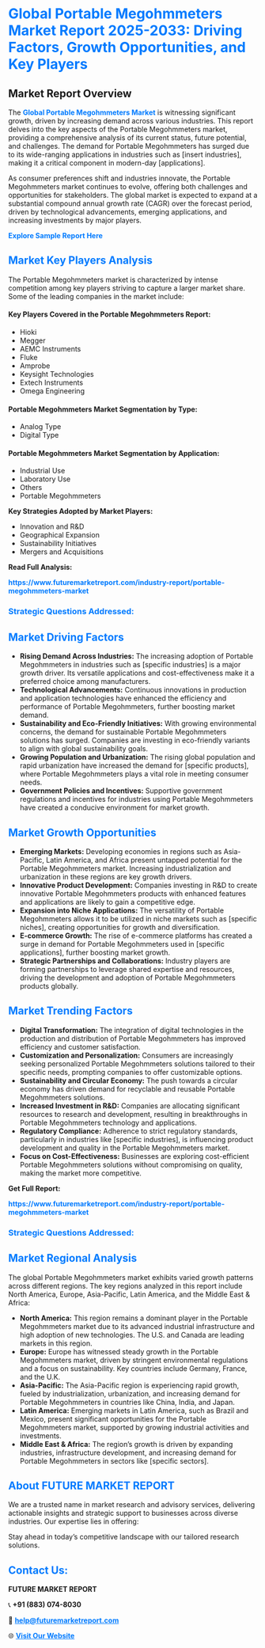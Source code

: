 <h1 style="color: #007BFF;">Global Portable Megohmmeters Market Report 2025-2033: Driving Factors, Growth Opportunities, and Key Players</h1>

<section id="overview">
<h2>Market Report Overview</h2>
<p>The <a href="https://www.futuremarketreport.com/industry-report/portable-megohmmeters-market" style="color: #007BFF; text-decoration: none;"><strong>Global Portable Megohmmeters Market</strong></a> is witnessing significant growth, driven by increasing demand across various industries. This report delves into the key aspects of the Portable Megohmmeters market, providing a comprehensive analysis of its current status, future potential, and challenges. The demand for Portable Megohmmeters has surged due to its wide-ranging applications in industries such as [insert industries], making it a critical component in modern-day [applications].</p>
<p>As consumer preferences shift and industries innovate, the Portable Megohmmeters market continues to evolve, offering both challenges and opportunities for stakeholders. The global market is expected to expand at a substantial compound annual growth rate (CAGR) over the forecast period, driven by technological advancements, emerging applications, and increasing investments by major players.</p>
</section>

<section id="overview">
<p><a href="https://www.futuremarketreport.com/request-sample/reportId=128172" style="color: #007BFF; text-decoration: none;"><strong>Explore Sample Report Here</strong></a></p>
</section>

<section id="key-players">
<h2 style="color: #007BFF;">Market Key Players Analysis</h2>
<p>The Portable Megohmmeters market is characterized by intense competition among key players striving to capture a larger market share. Some of the leading companies in the market include:</p>
<h4>Key Players Covered in the Portable Megohmmeters Report:</h4>
<ul><li>Hioki</li><li>Megger</li><li>AEMC Instruments</li><li>Fluke</li><li>Amprobe</li><li>Keysight Technologies</li><li>Extech Instruments</li><li>Omega Engineering</li></ul>
<h4>Portable Megohmmeters Market Segmentation by Type:</h4>
<ul><li>Analog Type</li><li>Digital Type</li></ul>

<h4>Portable Megohmmeters Market Segmentation by Application:</h4>
<ul><li>Industrial Use</li><li>Laboratory Use</li><li>Others</li><li>Portable Megohmmeters</li></ul>
<p><strong>Key Strategies Adopted by Market Players:</strong></p>
<ul>
<li>Innovation and R&D</li>
<li>Geographical Expansion</li>
<li>Sustainability Initiatives</li>
<li>Mergers and Acquisitions</li>
</ul>
</section>

<section>
<p><strong>Read Full Analysis: </strong></p><a href="https://www.futuremarketreport.com/industry-report/portable-megohmmeters-market" style="color: #007BFF; text-decoration: none;"><strong>https://www.futuremarketreport.com/industry-report/portable-megohmmeters-market</strong></a>
<h3 style="color: #007BFF;">Strategic Questions Addressed:</h3>
</section>

<section id="driving-factors">
<h2 style="color: #007BFF;">Market Driving Factors</h2>
<ul>
<li><strong>Rising Demand Across Industries:</strong> The increasing adoption of Portable Megohmmeters in industries such as [specific industries] is a major growth driver. Its versatile applications and cost-effectiveness make it a preferred choice among manufacturers.</li>
<li><strong>Technological Advancements:</strong> Continuous innovations in production and application technologies have enhanced the efficiency and performance of Portable Megohmmeters, further boosting market demand.</li>
<li><strong>Sustainability and Eco-Friendly Initiatives:</strong> With growing environmental concerns, the demand for sustainable Portable Megohmmeters solutions has surged. Companies are investing in eco-friendly variants to align with global sustainability goals.</li>
<li><strong>Growing Population and Urbanization:</strong> The rising global population and rapid urbanization have increased the demand for [specific products], where Portable Megohmmeters plays a vital role in meeting consumer needs.</li>
<li><strong>Government Policies and Incentives:</strong> Supportive government regulations and incentives for industries using Portable Megohmmeters have created a conducive environment for market growth.</li>
</ul>
</section>

<section id="growth-opportunities">
<h2 style="color: #007BFF;">Market Growth Opportunities</h2>
<ul>
<li><strong>Emerging Markets:</strong> Developing economies in regions such as Asia-Pacific, Latin America, and Africa present untapped potential for the Portable Megohmmeters market. Increasing industrialization and urbanization in these regions are key growth drivers.</li>
<li><strong>Innovative Product Development:</strong> Companies investing in R&D to create innovative Portable Megohmmeters products with enhanced features and applications are likely to gain a competitive edge.</li>
<li><strong>Expansion into Niche Applications:</strong> The versatility of Portable Megohmmeters allows it to be utilized in niche markets such as [specific niches], creating opportunities for growth and diversification.</li>
<li><strong>E-commerce Growth:</strong> The rise of e-commerce platforms has created a surge in demand for Portable Megohmmeters used in [specific applications], further boosting market growth.</li>
<li><strong>Strategic Partnerships and Collaborations:</strong> Industry players are forming partnerships to leverage shared expertise and resources, driving the development and adoption of Portable Megohmmeters products globally.</li>
</ul>
</section>

<section id="trending-factors">
<h2 style="color: #007BFF;">Market Trending Factors</h2>
<ul>
<li><strong>Digital Transformation:</strong> The integration of digital technologies in the production and distribution of Portable Megohmmeters has improved efficiency and customer satisfaction.</li>
<li><strong>Customization and Personalization:</strong> Consumers are increasingly seeking personalized Portable Megohmmeters solutions tailored to their specific needs, prompting companies to offer customizable options.</li>
<li><strong>Sustainability and Circular Economy:</strong> The push towards a circular economy has driven demand for recyclable and reusable Portable Megohmmeters solutions.</li>
<li><strong>Increased Investment in R&D:</strong> Companies are allocating significant resources to research and development, resulting in breakthroughs in Portable Megohmmeters technology and applications.</li>
<li><strong>Regulatory Compliance:</strong> Adherence to strict regulatory standards, particularly in industries like [specific industries], is influencing product development and quality in the Portable Megohmmeters market.</li>
<li><strong>Focus on Cost-Effectiveness:</strong> Businesses are exploring cost-efficient Portable Megohmmeters solutions without compromising on quality, making the market more competitive.</li>
</ul>
</section>

<section>
<p><strong>Get Full Report: </strong></p><a href="https://www.futuremarketreport.com/industry-report/portable-megohmmeters-market" style="color: #007BFF; text-decoration: none;"><strong>https://www.futuremarketreport.com/industry-report/portable-megohmmeters-market</strong></a>
<h3 style="color: #007BFF;">Strategic Questions Addressed:</h3>
</section>


<section id="regional-analysis">
<h2 style="color: #007BFF;">Market Regional Analysis</h2>
<p>The global Portable Megohmmeters market exhibits varied growth patterns across different regions. The key regions analyzed in this report include North America, Europe, Asia-Pacific, Latin America, and the Middle East & Africa:</p>
<ul>
<li><strong>North America:</strong> This region remains a dominant player in the Portable Megohmmeters market due to its advanced industrial infrastructure and high adoption of new technologies. The U.S. and Canada are leading markets in this region.</li>
<li><strong>Europe:</strong> Europe has witnessed steady growth in the Portable Megohmmeters market, driven by stringent environmental regulations and a focus on sustainability. Key countries include Germany, France, and the U.K.</li>
<li><strong>Asia-Pacific:</strong> The Asia-Pacific region is experiencing rapid growth, fueled by industrialization, urbanization, and increasing demand for Portable Megohmmeters in countries like China, India, and Japan.</li>
<li><strong>Latin America:</strong> Emerging markets in Latin America, such as Brazil and Mexico, present significant opportunities for the Portable Megohmmeters market, supported by growing industrial activities and investments.</li>
<li><strong>Middle East & Africa:</strong> The region’s growth is driven by expanding industries, infrastructure development, and increasing demand for Portable Megohmmeters in sectors like [specific sectors].</li>
</ul>
</section>

<footer>
<h2 style="color: #007BFF;">About FUTURE MARKET REPORT</h2>
<p>We are a trusted name in market research and advisory services, delivering actionable insights and strategic support to businesses across diverse industries. Our expertise lies in offering:</p>

<p>Stay ahead in today’s competitive landscape with our tailored research solutions.</p>

<h2 style="color: #007BFF;">Contact Us:</h2>
<p><strong>FUTURE MARKET REPORT</strong></p>
<p>📞 <strong>+91 (883) 074-8030</strong></p>
<p>📧 <strong><a href="mailto:help@futuremarketreport.com" style="color: #007BFF;">help@futuremarketreport.com</a></strong></p>
<p>🌐 <strong><a href="https://www.futuremarketreport.com/" style="color: #007BFF;">Visit Our Website</a></strong></p>
</footer>